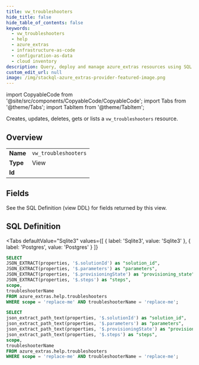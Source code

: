 ```yaml
--- 
title: vw_troubleshooters
hide_title: false
hide_table_of_contents: false
keywords:
  - vw_troubleshooters
  - help
  - azure_extras
  - infrastructure-as-code
  - configuration-as-data
  - cloud inventory
description: Query, deploy and manage azure_extras resources using SQL
custom_edit_url: null
image: /img/stackql-azure_extras-provider-featured-image.png
---
```


import CopyableCode from '@site/src/components/CopyableCode/CopyableCode';
import Tabs from '@theme/Tabs';
import TabItem from '@theme/TabItem';

Creates, updates, deletes, gets or lists a <code>vw_troubleshooters</code> resource.

## Overview
<table><tbody>
<tr><td><b>Name</b></td><td><code>vw_troubleshooters</code></td></tr>
<tr><td><b>Type</b></td><td>View</td></tr>
<tr><td><b>Id</b></td><td><CopyableCode code="azure_extras.help.vw_troubleshooters" /></td></tr>
</tbody></table>

## Fields

See the SQL Definition (view DDL) for fields returned by this view.

## SQL Definition

<Tabs
defaultValue="Sqlite3"
values={[
{ label: 'Sqlite3', value: 'Sqlite3' },
{ label: 'Postgres', value: 'Postgres' }
]}
>
<TabItem value="Sqlite3">

```sql
SELECT
JSON_EXTRACT(properties, '$.solutionId') as "solution_id",
JSON_EXTRACT(properties, '$.parameters') as "parameters",
JSON_EXTRACT(properties, '$.provisioningState') as "provisioning_state",
JSON_EXTRACT(properties, '$.steps') as "steps",
scope,
troubleshooterName
FROM azure_extras.help.troubleshooters
WHERE scope = 'replace-me' AND troubleshooterName = 'replace-me';
```

</TabItem>
<TabItem value="Postgres">

```sql
SELECT
json_extract_path_text(properties, '$.solutionId') as "solution_id",
json_extract_path_text(properties, '$.parameters') as "parameters",
json_extract_path_text(properties, '$.provisioningState') as "provisioning_state",
json_extract_path_text(properties, '$.steps') as "steps",
scope,
troubleshooterName
FROM azure_extras.help.troubleshooters
WHERE scope = 'replace-me' AND troubleshooterName = 'replace-me';
```

</TabItem>
</Tabs>

